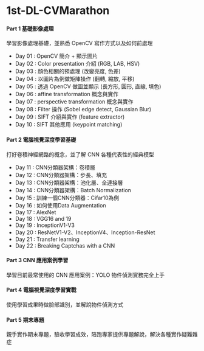 # 1st-DL-CVMarathon

#### Part 1 基礎影像處理
學習影像處理基礎，並熟悉 OpenCV 寫作方式以及如何前處理  
- Day 01 : OpenCV 簡介 + 顯示圖片
- Day 02 : Color presentation 介紹 (RGB, LAB, HSV)
- Day 03 : 顏色相關的預處理 (改變亮度, 色差)
- Day 04 : 以圖片為例做矩陣操作 (翻轉, 縮放, 平移)
- Day 05 : 透過 OpenCV 做圖並顯示 (長方形, 圓形, 直線, 填色)
- Day 06 : affine transformation 概念與實作
- Day 07 : perspective transformation 概念與實作
- Day 08 : Filter 操作 (Sobel edge detect, Gaussian Blur)
- Day 09 : SIFT 介紹與實作 (feature extractor)
- Day 10 : SIFT 其他應用 (keypoint matching)

#### Part 2 電腦視覺深度學習基礎
打好卷積神經網路的概念，並了解 CNN 各種代表性的經典模型  
- Day 11 : CNN分類器架構：卷積層
- Day 12 : CNN分類器架構：步長、填充
- Day 13 : CNN分類器架構：池化層、全連接層
- Day 14 : CNN分類器架構：Batch Normalization
- Day 15 : 訓練一個CNN分類器：Cifar10為例
- Day 16 : 如何使用Data Augmentation
- Day 17 : AlexNet
- Day 18 : VGG16 and 19
- Day 19 : InceptionV1-V3
- Day 20 : ResNetV1-V2、InceptionV4、Inception-ResNet
- Day 21 : Transfer learning
- Day 22 : Breaking Captchas with a CNN

#### Part 3 CNN 應用案例學習
學習目前最常使用的 CNN 應用案例：YOLO 物件偵測實務完全上手  


#### Part 4 電腦視覺深度學習實戰
使用學習成果時做臉部識別，並解說物件偵測方式  

#### Part 5 期末專題
親手實作期末專題，驗收學習成效，陪跑專家提供專題解說，解決各種實作疑難雜症  
